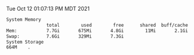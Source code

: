Tue Oct 12 01:07:13 PM MDT 2021
```bash
System Memory
               total        used        free      shared  buff/cache   available
Mem:           7.7Gi       675Mi       4.8Gi        11Mi       2.1Gi       6.7Gi
Swap:          7.6Gi       329Mi       7.3Gi
System Storage
664M	.
```
```bash
